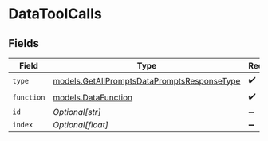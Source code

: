 # DataToolCalls


## Fields

| Field                                                                                            | Type                                                                                             | Required                                                                                         | Description                                                                                      |
| ------------------------------------------------------------------------------------------------ | ------------------------------------------------------------------------------------------------ | ------------------------------------------------------------------------------------------------ | ------------------------------------------------------------------------------------------------ |
| `type`                                                                                           | [models.GetAllPromptsDataPromptsResponseType](../models/getallpromptsdatapromptsresponsetype.md) | :heavy_check_mark:                                                                               | N/A                                                                                              |
| `function`                                                                                       | [models.DataFunction](../models/datafunction.md)                                                 | :heavy_check_mark:                                                                               | N/A                                                                                              |
| `id`                                                                                             | *Optional[str]*                                                                                  | :heavy_minus_sign:                                                                               | N/A                                                                                              |
| `index`                                                                                          | *Optional[float]*                                                                                | :heavy_minus_sign:                                                                               | N/A                                                                                              |